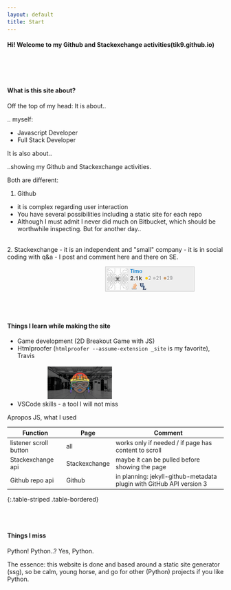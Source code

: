 ```yaml
---
layout: default
title: Start
---
```



#### Hi! Welcome to my Github and Stackexchange activities(tik9.github.io) &emsp;&emsp;&emsp;&emsp;&emsp;&emsp;<i class="fas fa-thumbs-up fa-2x"></i>

<br><br>

#### What is this site about?

Off the top of my head: 
It is about..

.. myself:
- Javascript Developer
- Full Stack Developer

It is also about..

..showing my Github and Stackexchange activities.

Both are different:

1. Github 
- it is complex regarding user interaction
- You have several possibilities including a static site for each repo
- Although I must admit I never did much on Bitbucket, which should be worthwhile inspecting. But for another day..

<br>
2. Stackexchange
- it is an independent and "small" company
- it is in social coding with q&a
- I post and comment here and there on SE.

&emsp;&emsp;&emsp;&emsp;&emsp;&emsp;&emsp;&emsp;&emsp;&emsp;&emsp;&emsp;&emsp;&emsp;&emsp;&emsp;
![img-stackex](assets/se.png)

<br><br>

#### Things I learn while making the site
- Game development (2D Breakout Game with JS)
- Htmlproofer (`htmlproofer --assume-extension _site` is my favorite), Travis &emsp;&emsp;&emsp;&emsp;&emsp;&emsp;&emsp;&emsp;&emsp;&emsp;&emsp;&emsp;&emsp;&emsp;&emsp;&emsp;&emsp;&emsp;&emsp;&emsp;&emsp;&emsp;&emsp;&emsp;&emsp;&emsp;&emsp;&emsp;&emsp;&emsp;&emsp;&emsp;&emsp;&emsp;&emsp;&emsp;&emsp;&emsp;&emsp;<img src='assets/travis.png' width=150px alt ='travis-img' />
- VSCode skills - a tool I will not miss

Apropos JS, what I used


Function|Page|Comment
-|-|-
listener scroll button|all|works only if needed / if page has content to scroll
Stackexchange api|Stackexchange|maybe it can be pulled before showing the page
Github repo api|Github|in planning: jekyll-github-metadata plugin with GitHub API version 3
{:.table-striped .table-bordered}

<br><br>

#### Things I miss
Python! Python..? Yes, Python. <i class="fab fa-python fa-2x"></i>

The essence: this website is done and based around a static site generator (ssg), so be calm, young horse, and go for other (Python) projects if you like Python.
